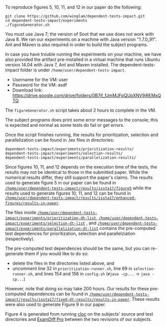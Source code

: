 To reproduce figures 5, 10, 11, and 12 in our paper do the following:

```
git clone https://github.com/winglam/dependent-tests-impact.git
cd dependent-tests-impact/experiments
./figureGenerator.sh
```

You must use Java 7; the version of Soot that we use does not work with Java 8.
We ran our experiments on a machine with Java version "1.7.0_91".
Ant and Maven is also required in order to build the subject programs.

In case you have trouble running the experiments
on your machine, we have also provided the artifact pre-installed in a
virtual machine that runs Ubuntu version 14.04 with Java 7, Ant and Maven installed.
The dependent-tests-impact folder is under `/home/user/dependent-tests-impact`.
- Username for the VM: user
- Password for the VM: asdf
- Download link: https://drive.google.com/drive/folders/0B7jf_fJmMJFpQUpXNV9iREMxQTQ

The `figureGenerator.sh` script takes about 2 hours to complete in the VM.

The subject programs does print some error messages to the console;
this is expected and normal as some tests do fail or get errors.

Once the script finishes running, the results for prioritization,
selection and parallelization can be found in .tex files in directories:

    dependent-tests-impact/experiments/prioritization-results/
    dependent-tests-impact/experiments/selection-results/
    dependent-tests-impact/experiments/parallelization-results/

Since figures 10, 11, and 12 depends on the execution time of the tests, 
the results may not be identical to those in the submitted paper. 
While the numerical results differ, they still support the
paper's claims.
The results used to generate figure 5 in our paper can be found in
[`/home/user/dependent-tests-impact/results/issta17/figure5`](https://github.com/winglam/dependent-tests-impact/tree/master/results/issta17/figure5)
while the results used to generate figures 10, 11, and 12 can be found in
[`/home/user/dependent-tests-impact/results/issta17/enhanced-figures/results-in-paper`](https://github.com/winglam/dependent-tests-impact/tree/master/results/issta17/enhanced-figures/results-in-paper).

The files inside 
[`/home/user/dependent-tests-impact/experiments/prioritization-dt-list`](https://github.com/winglam/dependent-tests-impact/tree/master/experiments/prioritization-dt-list),
[`/home/user/dependent-tests-impact/experiments/selection-dt-list`](https://github.com/winglam/dependent-tests-impact/tree/master/experiments/selection-dt-list)
, and
[`/home/user/dependent-tests-impact/experiments/parallelization-dt-list`](https://github.com/winglam/dependent-tests-impact/tree/master/experiments/parallelization-dt-list)
contains the pre-computed test dependences for prioritization, selection and parallelziation (respectively).

The pre-computed test dependences should be the same, but you can re-generate them if you would like to do so:
 * delete the files in the directories listed above, and
 * uncomment line 32 in `prioritization-runner.sh`, line 69 in `selection-runner.sh`,
   and lines 154 and 156 in `config.sh` (`#java -cp...` -> `java -cp...`)

However, note that doing so may take 200 hours.
Our results for these pre-computed dependences can be found in
[`/home/user/dependent-tests-impact/results/issta17/fixed-dt-results/results-in-paper`](https://github.com/winglam/dependent-tests-impact/tree/master/results/issta17/fixed-dt-results/results-in-paper).
These results were also used to generate Figure 9 in our paper.

Figure 4 is generated from running [cloc](https://github.com/AlDanial/cloc) on the
subjects' source and test directories and 
[ExamDiff Pro](http://www.prestosoft.com/edp_examdiffpro.asp) between the two 
revisions of our subjects.

